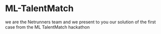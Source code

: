 # ML-TalentMatch
we are the Netrunners team and we present to you our solution of the first case from the ML TalentMatch hackathon
